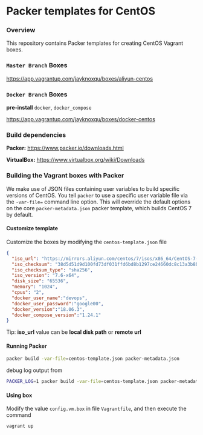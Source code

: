 # Packer templates for CentOS

### Overview

This repository contains Packer templates for creating CentOS Vagrant boxes.



### `Master Branch` Boxes

https://app.vagrantup.com/jayknoxqu/boxes/aliyun-centos



### `Docker Branch` Boxes
**pre-install** `docker`, `docker_compose`

https://app.vagrantup.com/jayknoxqu/boxes/docker-centos



### Build dependencies

**Packer:** https://www.packer.io/downloads.html

**VirtualBox:** https://www.virtualbox.org/wiki/Downloads



### Building the Vagrant boxes with Packer

  We make use of JSON files containing user variables to build specific versions of CentOS.
You tell `packer` to use a specific user variable file via the `-var-file=` command line
option. This will override the default options on the core `packer-metadata.json` packer template,
which builds CentOS 7 by default.




#### Customize template

Customize the boxes by modifying the `centos-template.json` file
```json
{
  "iso_url": "https://mirrors.aliyun.com/centos/7/isos/x86_64/CentOS-7-x86_64-Minimal-1810.iso",
  "iso_checksum": "38d5d51d9d100fd73df031ffd6bd8b1297ce24660dc8c13a3b8b4534a4bd291c",
  "iso_checksum_type": "sha256",
  "iso_version": "7.6-x64",
  "disk_size": "65536",
  "memory": "1024",
  "cpus": "2",
  "docker_user_name":"devops",
  "docker_user_password":"google00",
  "docker_version":"18.06.3",
  "docker_compose_version":"1.24.1"
}
```
Tip: **iso_url** value can be **local disk path** or **remote url**



#### Running Packer

```bash
packer build -var-file=centos-template.json packer-metadata.json
```

 debug log output from

```bash
PACKER_LOG=1 packer build -var-file=centos-template.json packer-metadata.json
```



#### Using box

Modify the value `config.vm.box` in file `Vagrantfile`, and then execute the command
```bash
vagrant up
```
